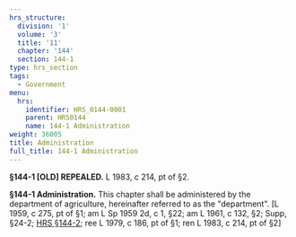 ```yaml
---
hrs_structure:
  division: '1'
  volume: '3'
  title: '11'
  chapter: '144'
  section: 144-1
type: hrs_section
tags:
  - Government
menu:
  hrs:
    identifier: HRS_0144-0001
    parent: HRS0144
    name: 144-1 Administration
weight: 36005
title: Administration
full_title: 144-1 Administration
---
```

**§144-1 [OLD] REPEALED.** L 1983, c 214, pt of §2.

**§144-1 Administration.** This chapter shall be administered by the department of agriculture, hereinafter referred to as the "department". [L 1959, c 275, pt of §1; am L Sp 1959 2d, c 1, §22; am L 1961, c 132, §2; Supp, §24-2; [HRS §144-2](/title-11/chapter-144/section-144-2/); ree L 1979, c 186, pt of §1; ren L 1983, c 214, pt of §2]